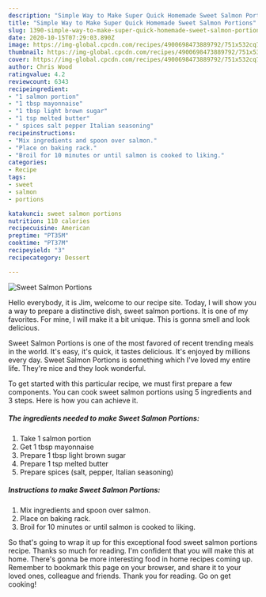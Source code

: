 ```yaml
---
description: "Simple Way to Make Super Quick Homemade Sweet Salmon Portions"
title: "Simple Way to Make Super Quick Homemade Sweet Salmon Portions"
slug: 1390-simple-way-to-make-super-quick-homemade-sweet-salmon-portions
date: 2020-10-15T07:29:03.890Z
image: https://img-global.cpcdn.com/recipes/4900698473889792/751x532cq70/sweet-salmon-portions-recipe-main-photo.jpg
thumbnail: https://img-global.cpcdn.com/recipes/4900698473889792/751x532cq70/sweet-salmon-portions-recipe-main-photo.jpg
cover: https://img-global.cpcdn.com/recipes/4900698473889792/751x532cq70/sweet-salmon-portions-recipe-main-photo.jpg
author: Chris Wood
ratingvalue: 4.2
reviewcount: 6343
recipeingredient:
- "1 salmon portion"
- "1 tbsp mayonnaise"
- "1 tbsp light brown sugar"
- "1 tsp melted butter"
- " spices salt pepper Italian seasoning"
recipeinstructions:
- "Mix ingredients and spoon over salmon."
- "Place on baking rack."
- "Broil for 10 minutes or until salmon is cooked to liking."
categories:
- Recipe
tags:
- sweet
- salmon
- portions

katakunci: sweet salmon portions 
nutrition: 110 calories
recipecuisine: American
preptime: "PT35M"
cooktime: "PT37M"
recipeyield: "3"
recipecategory: Dessert

---
```



![Sweet Salmon Portions](https://img-global.cpcdn.com/recipes/4900698473889792/751x532cq70/sweet-salmon-portions-recipe-main-photo.jpg)

Hello everybody, it is Jim, welcome to our recipe site. Today, I will show you a way to prepare a distinctive dish, sweet salmon portions. It is one of my favorites. For mine, I will make it a bit unique. This is gonna smell and look delicious.



Sweet Salmon Portions is one of the most favored of recent trending meals in the world. It's easy, it's quick, it tastes delicious. It's enjoyed by millions every day. Sweet Salmon Portions is something which I've loved my entire life. They're nice and they look wonderful.


To get started with this particular recipe, we must first prepare a few components. You can cook sweet salmon portions using 5 ingredients and 3 steps. Here is how you can achieve it.

<!--inarticleads1-->

##### The ingredients needed to make Sweet Salmon Portions:

1. Take 1 salmon portion
1. Get 1 tbsp mayonnaise
1. Prepare 1 tbsp light brown sugar
1. Prepare 1 tsp melted butter
1. Prepare  spices (salt, pepper, Italian seasoning)




<!--inarticleads2-->

##### Instructions to make Sweet Salmon Portions:

1. Mix ingredients and spoon over salmon.
1. Place on baking rack.
1. Broil for 10 minutes or until salmon is cooked to liking.




So that's going to wrap it up for this exceptional food sweet salmon portions recipe. Thanks so much for reading. I'm confident that you will make this at home. There's gonna be more interesting food in home recipes coming up. Remember to bookmark this page on your browser, and share it to your loved ones, colleague and friends. Thank you for reading. Go on get cooking!

